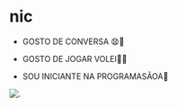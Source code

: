 # nic
- GOSTO DE CONVERSA 😧🤭
- GOSTO DE JOGAR VOLEI🥇😧
  
- SOU INICIANTE NA PROGRAMASÃOA📕


![.](https://tenor.com/pt-BR/view/sad-sorry-im-sorry-stitch-apologetic-gif-17669790902581588779)

